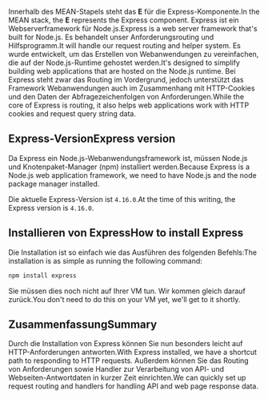 <span data-ttu-id="17ccb-101">Innerhalb des MEAN-Stapels steht das **E** für die Express-Komponente.</span><span class="sxs-lookup"><span data-stu-id="17ccb-101">In the MEAN stack, the **E** represents the Express component.</span></span> <span data-ttu-id="17ccb-102">Express ist ein Webserverframework für Node.js.</span><span class="sxs-lookup"><span data-stu-id="17ccb-102">Express is a web server framework that's built for Node.js.</span></span> <span data-ttu-id="17ccb-103">Es behandelt unser Anforderungsrouting und Hilfsprogramm.</span><span class="sxs-lookup"><span data-stu-id="17ccb-103">It will handle our request routing and helper system.</span></span> <span data-ttu-id="17ccb-104">Es wurde entwickelt, um das Erstellen von Webanwendungen zu vereinfachen, die auf der Node.js-Runtime gehostet werden.</span><span class="sxs-lookup"><span data-stu-id="17ccb-104">It's designed to simplify building web applications that are hosted on the Node.js runtime.</span></span> <span data-ttu-id="17ccb-105">Bei Express steht zwar das Routing im Vordergrund, jedoch unterstützt das Framework Webanwendungen auch im Zusammenhang mit HTTP-Cookies und den Daten der Abfragezeichenfolgen von Anforderungen.</span><span class="sxs-lookup"><span data-stu-id="17ccb-105">While the core of Express is routing, it also helps web applications work with HTTP cookies and request query string data.</span></span>

## <a name="express-version"></a><span data-ttu-id="17ccb-106">Express-Version</span><span class="sxs-lookup"><span data-stu-id="17ccb-106">Express version</span></span>

<span data-ttu-id="17ccb-107">Da Express ein Node.js-Webanwendungsframework ist, müssen Node.js und Knotenpaket-Manager (npm) installiert werden.</span><span class="sxs-lookup"><span data-stu-id="17ccb-107">Because Express is a Node.js web application framework, we need to have Node.js and the node package manager installed.</span></span>

<span data-ttu-id="17ccb-108">Die aktuelle Express-Version ist `4.16.0`.</span><span class="sxs-lookup"><span data-stu-id="17ccb-108">At the time of this writing, the Express version is `4.16.0`.</span></span>

## <a name="how-to-install-express"></a><span data-ttu-id="17ccb-109">Installieren von Express</span><span class="sxs-lookup"><span data-stu-id="17ccb-109">How to install Express</span></span>

<span data-ttu-id="17ccb-110">Die Installation ist so einfach wie das Ausführen des folgenden Befehls:</span><span class="sxs-lookup"><span data-stu-id="17ccb-110">The installation is as simple as running the following command:</span></span>

   ```bash
   npm install express
   ```

<span data-ttu-id="17ccb-111">Sie müssen dies noch nicht auf Ihrer VM tun. Wir kommen gleich darauf zurück.</span><span class="sxs-lookup"><span data-stu-id="17ccb-111">You don't need to do this on your VM yet, we'll get to it shortly.</span></span>

## <a name="summary"></a><span data-ttu-id="17ccb-112">Zusammenfassung</span><span class="sxs-lookup"><span data-stu-id="17ccb-112">Summary</span></span>

<span data-ttu-id="17ccb-113">Durch die Installation von Express können Sie nun besonders leicht auf HTTP-Anforderungen antworten.</span><span class="sxs-lookup"><span data-stu-id="17ccb-113">With Express installed, we have a shortcut path to responding to HTTP requests.</span></span> <span data-ttu-id="17ccb-114">Außerdem können Sie das Routing von Anforderungen sowie Handler zur Verarbeitung von API- und Webseiten-Antwortdaten in kurzer Zeit einrichten.</span><span class="sxs-lookup"><span data-stu-id="17ccb-114">We can quickly set up request routing and handlers for handling API and web page response data.</span></span>